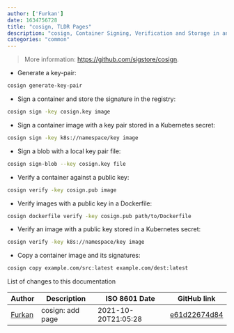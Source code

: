 ```yaml
---
author: ['Furkan']
date: 1634756728
title: "cosign, TLDR Pages"
description: "cosign, Container Signing, Verification and Storage in an OCI registry."
categories: "common"
---
```

> More information: <https://github.com/sigstore/cosign>.

- Generate a key-pair:

```bash
cosign generate-key-pair
```

- Sign a container and store the signature in the registry:

```bash
cosign sign -key cosign.key image
```

- Sign a container image with a key pair stored in a Kubernetes secret:

```bash
cosign sign -key k8s://namespace/key image
```

- Sign a blob with a local key pair file:

```bash
cosign sign-blob --key cosign.key file
```

- Verify a container against a public key:

```bash
cosign verify -key cosign.pub image
```

- Verify images with a public key in a Dockerfile:

```bash
cosign dockerfile verify -key cosign.pub path/to/Dockerfile
```

- Verify an image with a public key stored in a Kubernetes secret:

```bash
cosign verify -key k8s://namespace/key image
```

- Copy a container image and its signatures:

```bash
cosign copy example.com/src:latest example.com/dest:latest
```
List of changes to this documentation


Author | Description | ISO 8601 Date | GitHub link
------|-----|-----|-----
[Furkan](mailto:furkan.turkal@trendyol.com) | cosign: add page | 2021-10-20T21:05:28 | [e61d22674d84](https://github.com/tldr-pages/tldr/commit/e61d22674d84a177a3c6eafd3c714b2be8956c76)

